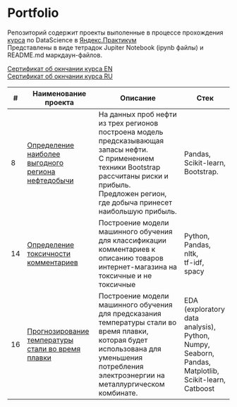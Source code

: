 # Portfolio

Репозиторий содержит проекты выполенные в процессе прохождения [курса](https://practicum.yandex.ru/data-scientist/) по DataScience в [Яндекс.Практикум](https://practicum.yandex.ru/)
<br>
Представлены в виде тетрадок Jupiter Notebook (ipynb файлы) и README.md маркдаун-файлов.

[Сертификат об окнчании курса EN](https://github.com/AleksanderKholodov/YandexPracticumProjects/blob/main/certificate_yandex_ds_en.pdf)
<br>
[Сертификат об окнчании курса RU](https://github.com/AleksanderKholodov/YandexPracticumProjects/blob/main/certificate_yandex_ds_ru.pdf)

| #  | **Наименование проекта**                                                                                                                                           | **Описание**                                                                                                                                                                                                       | **Стек**                                                                                                                 |
|----|--------------------------------------------------------------------------------------------------------------------------------------------------------------------|--------------------------------------------------------------------------------------------------------------------------------------------------------------------------------------------------------------------|--------------------------------------------------------------------------------------------------------------------------|
| 8  | [Определение наиболее выгодного региона нефтедобычи](https://github.com/AleksanderKholodov/YandexPracticumProjects/tree/main/08%20oil%20production%20region)       | На данных проб нефти из трех регионов построена модель предсказывающая запасы нефти.<br>С применением техники Bootstrap рассчитаны риски и прибыль. <br>Предложен регион, где добыча принесет наибольшую прибыль.  | Pandas,<br>Scikit-learn, <br>Bootstrap.                                                                                  |
| 14 | [Определение токсичности комментариев](https://github.com/AleksanderKholodov/YandexPracticumProjects/blob/main/14.toxic_comments)                                  | Построение модели машинного обучения для классификации комментариев к описанию товаров интернет-магазина на токсичные и не токсичные                                                                               | Python,<br>Pandas, <br>nltk, <br>tf-idf, <br>spacy                                                                       |    |                                                                                                                                                                    |                                                                                                                                                                                                                    |                                                                                                                          |                                                                                                                                                      |                                                                                                                                                                                                                    |                                         |
| 16 | [Прогнозирование температуры стали во время плавки](https://github.com/AleksanderKholodov/YandexPracticumProjects/tree/main/16%20steel%20temperature%20prediction) | Построение модели машинного обучения для предсказания температуры стали во время плавки, которая будет использована для уменьшения потребления электроэнергии на металлургическом комбинате.                       | EDA (exploratory data analysis),<br>Python,<br>Numpy,<br>Seaborn,<br>Pandas,<br>Matplotlib,<br>Scikit-learn,<br>Catboost |
